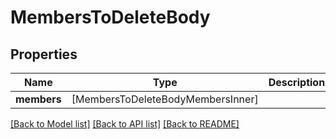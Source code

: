 # MembersToDeleteBody

## Properties
Name | Type | Description | Notes
------------ | ------------- | ------------- | -------------
**members** | [MembersToDeleteBodyMembersInner] |  | 

[[Back to Model list]](../README.md#documentation-for-models) [[Back to API list]](../README.md#documentation-for-api-endpoints) [[Back to README]](../README.md)


